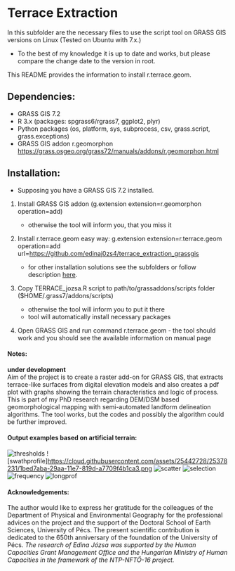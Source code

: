 # Terrace Extraction

In this subfolder are the necessary files to use the script tool on GRASS GIS versions on Linux (Tested on Ubuntu with 7.x.)
- To the best of my knowledge it is up to date and works, but please compare the change date to the version in root.


This README provides the information to install r.terrace.geom.


## Dependencies:

-   GRASS GIS 7.2
-   R 3.x (packages: spgrass6/rgrass7, ggplot2, plyr)
-   Python packages (os, platform, sys, subprocess, csv, grass.script, grass.exceptions)
-   GRASS GIS addon r.geomorphon 
    https://grass.osgeo.org/grass72/manuals/addons/r.geomorphon.html

## Installation:
* Supposing you have a GRASS GIS 7.2 installed.

1.  Install GRASS GIS addon
    (g.extension extension=r.geomorphon operation=add)
       * otherwise the tool will inform you, that you miss it
    
2.  Install r.terrace.geom easy way: 
    g.extension extension=r.terrace.geom operation=add url=https://github.com/edinaj0zs4/terrace_extraction_grassgis
       * for other installation solutions see the subfolders or follow description <a href="https://grasswiki.osgeo.org/wiki/Compile_and_Install#Scripts">here</a>.
3.  Copy TERRACE_jozsa.R script to path/to/grassaddons/scripts folder ($HOME/.grass7/addons/scripts)
       * otherwise the tool will inform you to put it there
       * tool will automatically install necessary packages

4.  Open GRASS GIS and run command r.terrace.geom - the tool should work and you should see the available information on manual page

#### Notes:
**under development**<br>
Aim of the project is to create a raster add-on for GRASS GIS, that extracts terrace-like surfaces from digital elevation models and also creates a pdf plot with graphs showing the terrain characteristics and logic of process.
This is part of my PhD research regarding DEM/DSM based geomorphological mapping with semi-automated landform delineation algorithms.
The tool works, but the codes and possibly the algorithm could be further improved.

#### Output examples based on artificial terrain:
![thresholds](https://cloud.githubusercontent.com/assets/25442728/25378225/16ff81a6-29aa-11e7-9b05-32c30b0096c0.png)
![swathprofile]https://cloud.githubusercontent.com/assets/25442728/25378231/1bed7aba-29aa-11e7-819d-a7709f4b1ca3.png
![scatter](https://cloud.githubusercontent.com/assets/25442728/25378240/20dc0dac-29aa-11e7-904f-f7bad250d481.png)
![selection](https://cloud.githubusercontent.com/assets/25442728/25378242/23c6de98-29aa-11e7-9841-75e4e457693d.png)
![frequency](https://cloud.githubusercontent.com/assets/25442728/25378247/26a8c7f2-29aa-11e7-95aa-a58bac1c18da.png)
![longprof](https://cloud.githubusercontent.com/assets/25442728/25378249/2979f136-29aa-11e7-99bd-749c07640b67.png)

#### Acknowledgements:
The author would like to express her gratitude for the colleagues of the Department of Physical and Environmental Geography for the professional advices on the project and the support of the Doctoral School of Earth Sciences, University of Pécs. The present scientific contribution is dedicated to the 650th anniversary of the foundation of the University of Pécs.
_The research of Edina Józsa was supported by the Human Capacities Grant Management Office and the Hungarian Ministry of Human Capacities in the framework of the NTP-NFTÖ-16 project._
